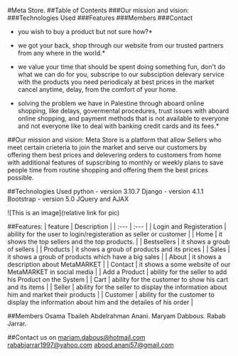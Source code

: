 
#Meta Store.
##Table of Contents
###Our mission and vision:
###Technologies Used
###Features
###Members
###Contact




* you wish to buy a product but not sure how?*
* we got your back, shop through our website from our trusted partners from any where in the world.*
* we value your time that should be spent doing something fun, don't do what we can do for you, subscripe to our subsciption delevary service with the products you need periodicaly at best prices in the market cancel anytime, delay, from the comfort of your home.


* solving the problem we have in Palestine through aboard online shopping, like delays, govermental procedures, trust issues with aboard online shopping, and payment methods that is not available to everyone and not everyone like to deal with banking credit cards and its fees.*

##Our mission and vision:
Meta Store is a platform that allow Sellers who meet certain crieteria to join the market and serve our customers by offering them
best prices and delevering orders to customers from home with additional features of supscribing to monthly or weekly plans to save people
time from routine shopping and offering them the best prices possible.

##Technologies Used
python - version 3.10.7
Django - version 4.1.1
Bootstrap - version 5.0
JQuery and AJAX

![This is an image](relative link for pic)

##Features:
| feature                 | Description                                                                                 |
| :---                    | :---                                                                                        |
| Login and Registeration | ability for the user to login/registeration as seller or customer                           |
| Home                    | it shows the top sellers and the top products.                                              |
| Bestsellers             | it shows a groub of sellers                                                                 |
| Products                | it shows a groub of products and its prices                                                 |
| Sales                   | it shows a groub of products which have a big sales                                         |
| About                   | it shows a description about MetaMARKET                                                     |
| Contact                 | it shows a some website of our MetaMARKET in social media                                   |
| Add a Product           | ability for the seller to add his Product on the System                                     |
| Cart                    | ability for the customer to show his cart and its items                                     |
| Seller                  | ability for the seller to display the information about him and market their products       |
| Customer                | ability for the customer to display the information about him and the detailes of his order |

##Members
Osama Tbaileh
Abdelrahman Anani.
Maryam Dabbous.
Rabab Jarrar.

##Contact us on
mariam.dabous@hotmail.com
rababjarrar1997@yahoo.com
abood.anani57@gmail.com











